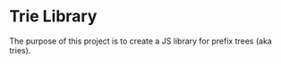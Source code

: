 # Trie Library

The purpose of this project is to create a JS library for prefix trees (aka tries).
